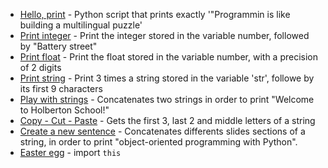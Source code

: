 - [Hello, print](./2-print.py) - Python script that prints exactly '"Programmin is like building a multilingual puzzle'
- [Print integer](./3-print_number.py) - Print the integer stored in the variable number, followed by "Battery street"
- [Print float](./4-print_float.py) - Print the float stored in the variable number, with a precision of 2 digits
- [Print string](./5-print_string.py) - Print 3 times a string stored in the variable 'str', followe by its first 9 characters
- [Play with strings](./6-concat.py) - Concatenates two strings in order to print "Welcome to Holberton School!"
- [Copy - Cut - Paste](./7-edges.py) - Gets the first 3, last 2 and middle letters of a string
- [Create a new sentence](./8-concat_edges.py) - Concatenates differents slides sections of a string, in order to print "object-oriented programming with Python".
- [Easter egg](./9-easter_egg.py) - import ```this```
